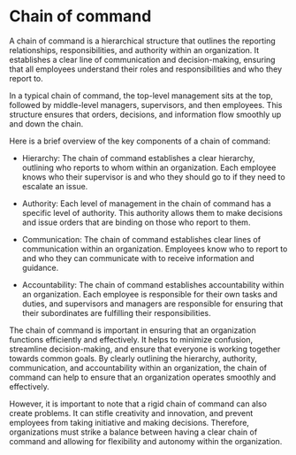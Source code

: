 # Chain of command 

A chain of command is a hierarchical structure that outlines the reporting relationships, responsibilities, and authority within an organization. It establishes a clear line of communication and decision-making, ensuring that all employees understand their roles and responsibilities and who they report to.

In a typical chain of command, the top-level management sits at the top, followed by middle-level managers, supervisors, and then employees. This structure ensures that orders, decisions, and information flow smoothly up and down the chain.

Here is a brief overview of the key components of a chain of command:

* Hierarchy: The chain of command establishes a clear hierarchy, outlining who reports to whom within an organization. Each employee knows who their supervisor is and who they should go to if they need to escalate an issue.

* Authority: Each level of management in the chain of command has a specific level of authority. This authority allows them to make decisions and issue orders that are binding on those who report to them.

* Communication: The chain of command establishes clear lines of communication within an organization. Employees know who to report to and who they can communicate with to receive information and guidance.

* Accountability: The chain of command establishes accountability within an organization. Each employee is responsible for their own tasks and duties, and supervisors and managers are responsible for ensuring that their subordinates are fulfilling their responsibilities.

The chain of command is important in ensuring that an organization functions efficiently and effectively. It helps to minimize confusion, streamline decision-making, and ensure that everyone is working together towards common goals. By clearly outlining the hierarchy, authority, communication, and accountability within an organization, the chain of command can help to ensure that an organization operates smoothly and effectively.

However, it is important to note that a rigid chain of command can also create problems. It can stifle creativity and innovation, and prevent employees from taking initiative and making decisions. Therefore, organizations must strike a balance between having a clear chain of command and allowing for flexibility and autonomy within the organization.

